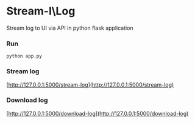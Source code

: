 # Stream-l\Log
Stream log to UI via API in python flask application

### Run

    python app.py

### Stream log

[http://127.0.0.1:5000/stream-log](http://127.0.0.1:5000/stream-log)

### Download log

[http://127.0.0.1:5000/download-log](http://127.0.0.1:5000/download-log)

    